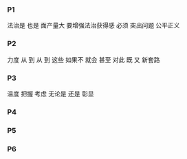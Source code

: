



### P1

法治是 也是
面产量大
要增强法治获得感 必须 突出问题 公平正义

### P2

力度
从 到 从 到 这些 如果不 就会 甚至
对此 既 又
新套路

### P3

温度
把握 考虑
无论是 还是 彰显

### P4



### P5



### P6

